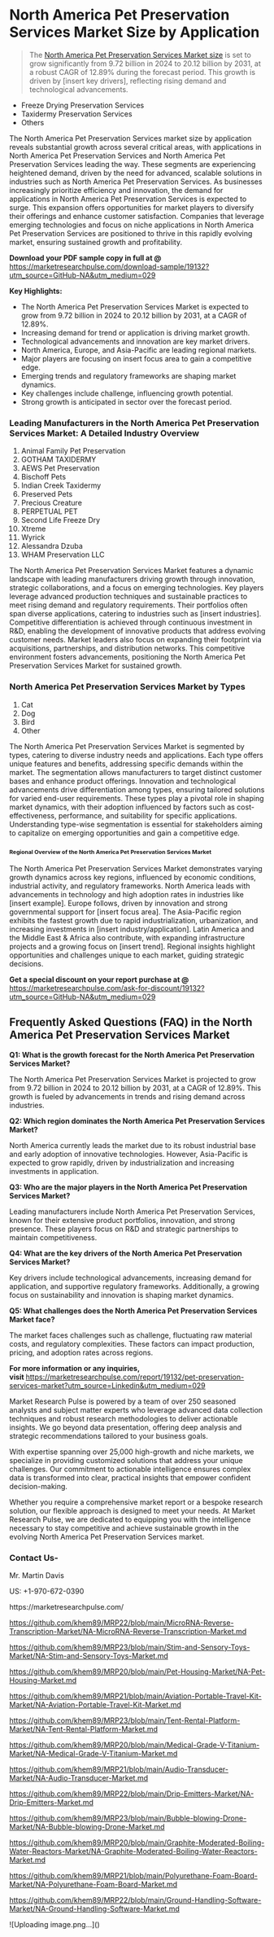 <h1>North America Pet Preservation Services Market&nbsp;Size by Application</h1><blockquote><p>The <a href="https://marketresearchpulse.com/download-sample/19132?utm_source=GitHub-NA&amp;utm_medium=029">North America Pet Preservation Services Market size</a> is set to grow significantly from 9.72 billion in 2024 to 20.12 billion by 2031, at a robust CAGR of 12.89% during the forecast period. This growth is driven by [insert key drivers], reflecting rising demand and technological advancements.</p></blockquote><ul><li>Freeze Drying Preservation Services<li> Taxidermy Preservation Services<li> Others</li></ul><p>The North America Pet Preservation Services market size by application reveals substantial growth across several critical areas, with applications in North America Pet Preservation Services and North America Pet Preservation Services leading the way. These segments are experiencing heightened demand, driven by the need for advanced, scalable solutions in industries such as North America Pet Preservation Services. As businesses increasingly prioritize efficiency and innovation, the demand for applications in North America Pet Preservation Services is expected to surge. This expansion offers opportunities for market players to diversify their offerings and enhance customer satisfaction. Companies that leverage emerging technologies and focus on niche applications in North America Pet Preservation Services are positioned to thrive in this rapidly evolving market, ensuring sustained growth and profitability.</p><p><strong>Download your PDF sample copy in full at @ </strong><a href="https://marketresearchpulse.com/download-sample/19132?utm_source=GitHub-NA&amp;utm_medium=029">https://marketresearchpulse.com/download-sample/19132?utm_source=GitHub-NA&amp;utm_medium=029</a></p><p><strong>Key Highlights: </strong></p><ul><li>The North America Pet Preservation Services Market is expected to grow from 9.72 billion in 2024 to 20.12 billion by 2031, at a CAGR of 12.89%.</li><li>Increasing demand for trend or application is driving market growth.</li><li>Technological advancements and innovation are key market drivers.</li><li>North America, Europe, and Asia-Pacific are leading regional markets.</li><li>Major players are focusing on insert focus area to gain a competitive edge.</li><li>Emerging trends and regulatory frameworks are shaping market dynamics.</li><li>Key challenges include challenge, influencing growth potential.</li><li>Strong growth is anticipated in sector over the forecast period.</li></ul><h3>Leading Manufacturers in the North America Pet Preservation Services Market: A Detailed Industry Overview</h3><ol><li>Animal Family Pet Preservation</li><li>GOTHAM TAXIDERMY</li><li>AEWS Pet Preservation</li><li>Bischoff Pets</li><li>Indian Creek Taxidermy</li><li>Preserved Pets</li><li>Precious Creature</li><li>PERPETUAL PET</li><li>Second Life Freeze Dry</li><li>Xtreme</li><li>Wyrick</li><li>Alessandra Dzuba</li><li>WHAM Preservation LLC</li></ol><div class="flex max-w-full flex-col flex-grow"><div class="min-h-8 text-message flex w-full flex-col items-end gap-2 whitespace-normal break-words [.text-message+&amp;]:mt-5" dir="auto" data-message-author-role="assistant" data-message-id="fd8432e4-4910-450d-b182-61b7bfb0a01f" data-message-model-slug="gpt-4o"><div class="flex w-full flex-col gap-1 empty:hidden first:pt-[3px]"><div class="markdown prose w-full break-words dark:prose-invert light"><p>The North America Pet Preservation Services Market features a dynamic landscape with leading manufacturers driving growth through innovation, strategic collaborations, and a focus on emerging technologies. Key players leverage advanced production techniques and sustainable practices to meet rising demand and regulatory requirements. Their portfolios often span diverse applications, catering to industries such as [insert industries]. Competitive differentiation is achieved through continuous investment in R&amp;D, enabling the development of innovative products that address evolving customer needs. Market leaders also focus on expanding their footprint via acquisitions, partnerships, and distribution networks. This competitive environment fosters advancements, positioning the North America Pet Preservation Services Market for sustained growth.</p></div></div></div></div><h3>North America Pet Preservation Services Market by Types</h3><ol><li>Cat<li> Dog<li> Bird<li> Other</li></ol><div class="flex max-w-full flex-col flex-grow"><div class="min-h-8 text-message flex w-full flex-col items-end gap-2 whitespace-normal break-words [.text-message+&amp;]:mt-5" dir="auto" data-message-author-role="assistant" data-message-id="084470be-0bb7-4664-bddf-5156b4f41249" data-message-model-slug="gpt-4o-mini"><div class="flex w-full flex-col gap-1 empty:hidden first:pt-[3px]"><div class="markdown prose w-full break-words dark:prose-invert light"><p>The North America Pet Preservation Services Market is segmented by types, catering to diverse industry needs and applications. Each type offers unique features and benefits, addressing specific demands within the market. The segmentation allows manufacturers to target distinct customer bases and enhance product offerings. Innovation and technological advancements drive differentiation among types, ensuring tailored solutions for varied end-user requirements. These types play a pivotal role in shaping market dynamics, with their adoption influenced by factors such as cost-effectiveness, performance, and suitability for specific applications. Understanding type-wise segmentation is essential for stakeholders aiming to capitalize on emerging opportunities and gain a competitive edge.</p></div></div></div></div><h3><span style="font-size: 11px;">Regional Overview of the North America Pet Preservation Services Market</span></h3><div class="flex max-w-full flex-col flex-grow"><div class="min-h-8 text-message flex w-full flex-col items-end gap-2 whitespace-normal break-words [.text-message+&amp;]:mt-5" dir="auto" data-message-author-role="assistant" data-message-id="e9038762-ce64-4e30-91c9-9bd413514231" data-message-model-slug="gpt-4o-mini"><div class="flex w-full flex-col gap-1 empty:hidden first:pt-[3px]"><div class="markdown prose w-full break-words dark:prose-invert light"><p>The North America Pet Preservation Services Market demonstrates varying growth dynamics across key regions, influenced by economic conditions, industrial activity, and regulatory frameworks. North America leads with advancements in technology and high adoption rates in industries like [insert example]. Europe follows, driven by innovation and strong governmental support for [insert focus area]. The Asia-Pacific region exhibits the fastest growth due to rapid industrialization, urbanization, and increasing investments in [insert industry/application]. Latin America and the Middle East &amp; Africa also contribute, with expanding infrastructure projects and a growing focus on [insert trend]. Regional insights highlight opportunities and challenges unique to each market, guiding strategic decisions.</p></div></div></div></div><p><strong>Get a special discount on your report purchase at @ </strong><a href="https://marketresearchpulse.com/ask-for-discount/19132?utm_source=GitHub-NA&amp;utm_medium=029">https://marketresearchpulse.com/ask-for-discount/19132?utm_source=GitHub-NA&amp;utm_medium=029</a></p><h2>Frequently Asked Questions (FAQ) in the North America Pet Preservation Services Market</h2><p><strong>Q1: What is the growth forecast for the North America Pet Preservation Services Market?</strong></p><p>The North America Pet Preservation Services Market is projected to grow from 9.72 billion in 2024 to 20.12 billion by 2031, at a CAGR of 12.89%. This growth is fueled by advancements in trends and rising demand across industries.</p><p><strong>Q2: Which region dominates the North America Pet Preservation Services Market?</strong></p><p>North America currently leads the market due to its robust industrial base and early adoption of innovative technologies. However, Asia-Pacific is expected to grow rapidly, driven by industrialization and increasing investments in application.</p><p><strong>Q3: Who are the major players in the North America Pet Preservation Services Market?</strong></p><p>Leading manufacturers include North America Pet Preservation Services, known for their extensive product portfolios, innovation, and strong presence. These players focus on R&amp;D and strategic partnerships to maintain competitiveness.</p><p><strong>Q4: What are the key drivers of the North America Pet Preservation Services Market?</strong></p><p>Key drivers include technological advancements, increasing demand for application, and supportive regulatory frameworks. Additionally, a growing focus on sustainability and innovation is shaping market dynamics.</p><p><strong>Q5: What challenges does the North America Pet Preservation Services Market face?</strong></p><p>The market faces challenges such as challenge, fluctuating raw material costs, and regulatory complexities. These factors can impact production, pricing, and adoption rates across regions.</p><p><strong>For more information or any inquiries, visit&nbsp;</strong><a href="https://marketresearchpulse.com/report/19132/pet-preservation-services-market?utm_source=Linkedin&utm_medium=029">https://marketresearchpulse.com/report/19132/pet-preservation-services-market?utm_source=Linkedin&utm_medium=029</a></p><p>Market Research Pulse is powered by a team of over 250 seasoned analysts and subject matter experts who leverage advanced data collection techniques and robust research methodologies to deliver actionable insights. We go beyond data presentation, offering deep analysis and strategic recommendations tailored to your business goals.</p><p>With expertise spanning over 25,000 high-growth and niche markets, we specialize in providing customized solutions that address your unique challenges. Our commitment to actionable intelligence ensures complex data is transformed into clear, practical insights that empower confident decision-making.</p><p>Whether you require a comprehensive market report or a bespoke research solution, our flexible approach is designed to meet your needs. At Market Research Pulse, we are dedicated to equipping you with the intelligence necessary to stay competitive and achieve sustainable growth in the evolving North America Pet Preservation Services market.</p><h3><strong>Contact Us-</strong></h3><p>Mr. Martin Davis</p><p>US: +1-970-672-0390</p><p>https://marketresearchpulse.com/</p><p><a href="https://github.com/khem89/MRP22/blob/main/MicroRNA-Reverse-Transcription-Market/NA-MicroRNA-Reverse-Transcription-Market.md">https://github.com/khem89/MRP22/blob/main/MicroRNA-Reverse-Transcription-Market/NA-MicroRNA-Reverse-Transcription-Market.md</a></p><p><a href="https://github.com/khem89/MRP23/blob/main/Stim-and-Sensory-Toys-Market/NA-Stim-and-Sensory-Toys-Market.md">https://github.com/khem89/MRP23/blob/main/Stim-and-Sensory-Toys-Market/NA-Stim-and-Sensory-Toys-Market.md</a></p><p><a href="https://github.com/khem89/MRP20/blob/main/Pet-Housing-Market/NA-Pet-Housing-Market.md">https://github.com/khem89/MRP20/blob/main/Pet-Housing-Market/NA-Pet-Housing-Market.md</a></p><p><a href="https://github.com/khem89/MRP21/blob/main/Aviation-Portable-Travel-Kit-Market/NA-Aviation-Portable-Travel-Kit-Market.md">https://github.com/khem89/MRP21/blob/main/Aviation-Portable-Travel-Kit-Market/NA-Aviation-Portable-Travel-Kit-Market.md</a></p><p><a href="https://github.com/khem89/MRP23/blob/main/Tent-Rental-Platform-Market/NA-Tent-Rental-Platform-Market.md">https://github.com/khem89/MRP23/blob/main/Tent-Rental-Platform-Market/NA-Tent-Rental-Platform-Market.md</a></p><p><a href="https://github.com/khem89/MRP20/blob/main/Medical-Grade-V-Titanium-Market/NA-Medical-Grade-V-Titanium-Market.md">https://github.com/khem89/MRP20/blob/main/Medical-Grade-V-Titanium-Market/NA-Medical-Grade-V-Titanium-Market.md</a></p><p><a href="https://github.com/khem89/MRP21/blob/main/Audio-Transducer-Market/NA-Audio-Transducer-Market.md">https://github.com/khem89/MRP21/blob/main/Audio-Transducer-Market/NA-Audio-Transducer-Market.md</a></p><p><a href="https://github.com/khem89/MRP22/blob/main/Drip-Emitters-Market/NA-Drip-Emitters-Market.md">https://github.com/khem89/MRP22/blob/main/Drip-Emitters-Market/NA-Drip-Emitters-Market.md</a></p><p><a href="https://github.com/khem89/MRP23/blob/main/Bubble-blowing-Drone-Market/NA-Bubble-blowing-Drone-Market.md">https://github.com/khem89/MRP23/blob/main/Bubble-blowing-Drone-Market/NA-Bubble-blowing-Drone-Market.md</a></p><p><a href="https://github.com/khem89/MRP20/blob/main/Graphite-Moderated-Boiling-Water-Reactors-Market/NA-Graphite-Moderated-Boiling-Water-Reactors-Market.md">https://github.com/khem89/MRP20/blob/main/Graphite-Moderated-Boiling-Water-Reactors-Market/NA-Graphite-Moderated-Boiling-Water-Reactors-Market.md</a></p><p><a href="https://github.com/khem89/MRP21/blob/main/Polyurethane-Foam-Board-Market/NA-Polyurethane-Foam-Board-Market.md">https://github.com/khem89/MRP21/blob/main/Polyurethane-Foam-Board-Market/NA-Polyurethane-Foam-Board-Market.md</a></p><p><a href="https://github.com/khem89/MRP22/blob/main/Ground-Handling-Software-Market/NA-Ground-Handling-Software-Market.md">https://github.com/khem89/MRP22/blob/main/Ground-Handling-Software-Market/NA-Ground-Handling-Software-Market.md</a></p>
![Uploading image.png…]()
